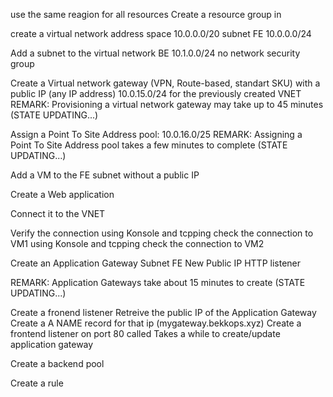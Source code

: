 


use the same reagion for all resources
Create a resource group in 


create a virtual network 
	address space 10.0.0.0/20
   	subnet FE     10.0.0.0/24

Add a subnet to the virtual network
  	BE 	10.1.0.0/24 no network security group
 
Create a Virtual network gateway (VPN, Route-based, standart SKU) with a public IP (any IP address) 10.0.15.0/24 for the previously created VNET 
REMARK: Provisioning a virtual network gateway may take up to 45 minutes (STATE UPDATING...)

Assign a Point To Site Address pool: 10.0.16.0/25
REMARK: Assigning a Point To Site Address pool takes a few minutes to complete  (STATE UPDATING...)

Add a VM to the FE subnet without a public IP

Create a Web application

Connect it to the VNET

Verify the connection 
  using Konsole and tcpping check the connection to VM1
  using Konsole and tcpping check the connection to VM2


Create an Application Gateway
	Subnet FE 
	New Public IP
	HTTP listener

REMARK: Application Gateways take about 15 minutes to create (STATE UPDATING...)

Create a fronend listener
  Retreive the public IP of the Application Gateway
  Create a A NAME record for that ip (mygateway.bekkops.xyz)
  Create a frontend listener on port 80 called 
Takes a while to create/update application gateway

Create a backend pool


Create a rule
